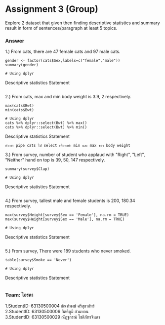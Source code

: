 # Assignment 3 (Group)
Explore 2 dataset that given then finding descriptive statistics and summary result in form of sentences/paragraph at least 5 topics.

### Answer

1.) From cats, there are 47 female cats and 97 male cats.
```{R}
gender <- factor(cats$Sex,labels=c("female","male"))
summary(gender)

# Using dplyr

```
   Descriptive statistics Statement
```{R}

```

2.) From cats, max and min body weight is 3.9, 2 respectively.
```{R}
max(cats$Bwt)
min(cats$Bwt)

# Using dplyr
cats %>% dplyr::select(Bwt) %>% max()
cats %>% dplyr::select(Bwt) %>% min()

```
   Descriptive statistics Statement
```{R}
ทำการ pipe cats ไป select เพื่อหาค่า min และ max ของ body weight
```

3.) From survey, number of student who applaud with "Right", "Left", "Neither" hand on top is 39, 50, 147 respectively.
```{R}
summary(survey$Clap)

# Using dplyr

```
   Descriptive statistics Statement
```{R}

```

4.) From survey, tallest male and female students is 200, 180.34 respectively.
```{R}
max(survey$Height[survey$Sex == 'Female'], na.rm = TRUE)
max(survey$Height[survey$Sex == 'Male'], na.rm = TRUE)

# Using dplyr

```
   Descriptive statistics Statement
```{R}

```

5.) From survey, There were 189 students who never smoked.
```{R}
table(survey$Smoke == 'Never')

# Using dplyr

```
   Descriptive statistics Statement
```{R}

```


### Team: ไอรดา

1.StudentID: 63130500004 กัณฑ์พงษ์ ศรีสุธาภัทร์ <br/>
2.StudentID: 63130500006 กิตติภูมิ อ่วมทอน <br/>
3.StudentID: 63130500029 ณัฏฐกรณ์ โชติภัทรจินดา <br/>
